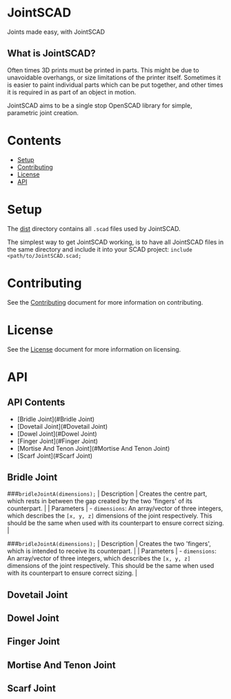 # JointSCAD
Joints made easy, with JointSCAD

## What is JointSCAD?
Often times 3D prints must be printed in parts. This might be due to unavoidable overhangs, or size limitations of the printer itself. Sometimes it is easier to paint individual parts which can be put together, and other times it is required in as part of an object in motion.

JointSCAD aims to be a single stop OpenSCAD library for simple, parametric joint creation.

# Contents
- [Setup](#setup)
- [Contributing](#contributing)
- [License](#license)
- [API](#api)

# Setup
The [dist](../../tree/master/dist) directory contains all `.scad` files used by JointSCAD. 

The simplest way to get JointSCAD working, is to have all JointSCAD files in the same directory and include it into your SCAD project: 
`include <path/to/JointSCAD.scad;`

# Contributing
See the [Contributing](../master/CONTRIBUTING.md) document for more information on contributing.

# License
See the [License](../master/LICENSE) document for more information on licensing.

# API
## API Contents
- [Bridle Joint](#Bridle Joint)
- [Dovetail Joint](#Dovetail Joint)
- [Dowel Joint](#Dowel Joint)
- [Finger Joint](#Finger Joint)
- [Mortise And Tenon Joint](#Mortise And Tenon Joint)
- [Scarf Joint](#Scarf Joint)

## Bridle Joint

###`bridleJointA(dimensions);`
| Description | Creates the centre part, which rests in between the gap created by the two 'fingers' of its counterpart. |
| Parameters 	| - `dimensions`: An array/vector of three integers, which describes the `[x, y, z]` dimensions of the joint respectively. This should be the same when used with its counterpart to ensure correct sizing. |

###`bridleJointA(dimensions);`
| Description | Creates the two 'fingers', which is intended to receive its counterpart. |
| Parameters 	| - `dimensions`: An array/vector of three integers, which describes the `[x, y, z]` dimensions of the joint respectively. This should be the same when used with its counterpart to ensure correct sizing. |

## Dovetail Joint
## Dowel Joint
## Finger Joint
## Mortise And Tenon Joint
## Scarf Joint